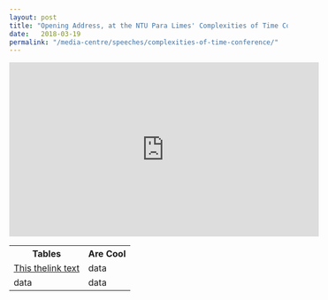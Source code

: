 ```yaml
---
layout: post
title: "Opening Address, at the NTU Para Limes' Complexities of Time Conference, 19 Mar 2018, Singapore"
date:   2018-03-19
permalink: "/media-centre/speeches/complexities-of-time-conference/"
---
```


<div class="bp-youtube">
	<iframe width="560" height="315" src="https://www.youtube.com/embed/-cSpNNK2SEs" frameborder="0" allow="autoplay; encrypted-media" allowfullscreen></iframe>
</div>


<table class="table-h">  <tr>    <th>Tables</th>    <th>Are Cool</th>  </tr>  <tr>    <td> <a href="https://www.nccs.gov.sg/docs/default-source/default-document-library/solar-photovoltaic-roadmap-for-singapore-a-summary.pdf"/>This thelink text</a> </td>    <td>data</td>  </tr>  <tr>    <td>data</td>    <td>data</td>  </tr></table>

